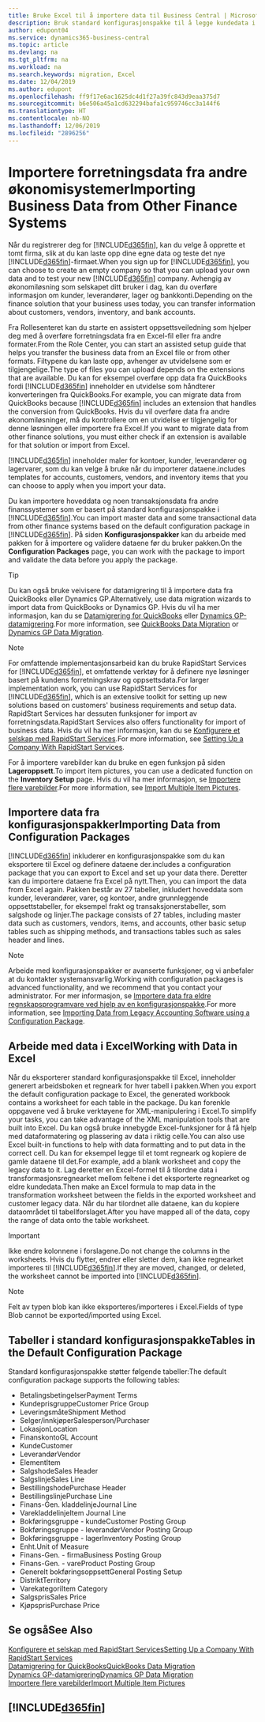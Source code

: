 ```yaml
---
title: Bruke Excel til å importere data til Business Central | Microsoft-dokumentasjon
description: Bruk standard konfigurasjonspakke til å legge kundedata i Excel og importere dataene tilbake til Business Central.
author: edupont04
ms.service: dynamics365-business-central
ms.topic: article
ms.devlang: na
ms.tgt_pltfrm: na
ms.workload: na
ms.search.keywords: migration, Excel
ms.date: 12/04/2019
ms.author: edupont
ms.openlocfilehash: ff9f17e6ac1625dc4d1f27a39fc843d9eaa375d7
ms.sourcegitcommit: b6e506a45a1cd632294bafa1c959746cc3a144f6
ms.translationtype: HT
ms.contentlocale: nb-NO
ms.lasthandoff: 12/06/2019
ms.locfileid: "2896256"
---
```

# <a name="importing-business-data-from-other-finance-systems"></a><span data-ttu-id="1ee2c-103">Importere forretningsdata fra andre økonomisystemer</span><span class="sxs-lookup"><span data-stu-id="1ee2c-103">Importing Business Data from Other Finance Systems</span></span>
<span data-ttu-id="1ee2c-104">Når du registrerer deg for [!INCLUDE[d365fin](includes/d365fin_md.md)], kan du velge å opprette et tomt firma, slik at du kan laste opp dine egne data og teste det nye [!INCLUDE[d365fin](includes/d365fin_md.md)]-firmaet.</span><span class="sxs-lookup"><span data-stu-id="1ee2c-104">When you sign up for [!INCLUDE[d365fin](includes/d365fin_md.md)], you can choose to create an empty company so that you can upload your own data and to test your new [!INCLUDE[d365fin](includes/d365fin_md.md)] company.</span></span> <span data-ttu-id="1ee2c-105">Avhengig av økonomiløsning som selskapet ditt bruker i dag, kan du overføre informasjon om kunder, leverandører, lager og bankkonti.</span><span class="sxs-lookup"><span data-stu-id="1ee2c-105">Depending on the finance solution that your business uses today, you can transfer information about customers, vendors, inventory, and bank accounts.</span></span>  

<span data-ttu-id="1ee2c-106">Fra Rollesenteret kan du starte en assistert oppsettsveiledning som hjelper deg med å overføre forretningsdata fra en Excel-fil eller fra andre formater.</span><span class="sxs-lookup"><span data-stu-id="1ee2c-106">From the Role Center, you can start an assisted setup guide that helps you transfer the business data from an Excel file or from other formats.</span></span> <span data-ttu-id="1ee2c-107">Filtypene du kan laste opp, avhenger av utvidelsene som er tilgjengelige.</span><span class="sxs-lookup"><span data-stu-id="1ee2c-107">The type of files you can upload depends on the extensions that are available.</span></span> <span data-ttu-id="1ee2c-108">Du kan for eksempel overføre opp data fra QuickBooks fordi [!INCLUDE[d365fin](includes/d365fin_md.md)] inneholder en utvidelse som håndterer konverteringen fra QuickBooks.</span><span class="sxs-lookup"><span data-stu-id="1ee2c-108">For example, you can migrate data from QuickBooks because [!INCLUDE[d365fin](includes/d365fin_md.md)] includes an extension that handles the conversion from QuickBooks.</span></span> <span data-ttu-id="1ee2c-109">Hvis du vil overføre data fra andre økonomiløsninger, må du kontrollere om en utvidelse er tilgjengelig for denne løsningen eller importere fra Excel.</span><span class="sxs-lookup"><span data-stu-id="1ee2c-109">If you want to migrate data from other finance solutions, you must either check if an extension is available for that solution or import from Excel.</span></span>  

[!INCLUDE[d365fin](includes/d365fin_md.md)] <span data-ttu-id="1ee2c-110">inneholder maler for kontoer, kunder, leverandører og lagervarer, som du kan velge å bruke når du importerer dataene.</span><span class="sxs-lookup"><span data-stu-id="1ee2c-110">includes templates for accounts, customers, vendors, and inventory items that you can choose to apply when you import your data.</span></span>

<span data-ttu-id="1ee2c-111">Du kan importere hoveddata og noen transaksjonsdata fra andre finanssystemer som er basert på standard konfigurasjonspakke i [!INCLUDE[d365fin](includes/d365fin_md.md)].</span><span class="sxs-lookup"><span data-stu-id="1ee2c-111">You can import master data and some transactional data from other finance systems based on the default configuration package in [!INCLUDE[d365fin](includes/d365fin_md.md)].</span></span> <span data-ttu-id="1ee2c-112">På siden **Konfigurasjonspakker** kan du arbeide med pakken for å importere og validere dataene før du bruker pakken.</span><span class="sxs-lookup"><span data-stu-id="1ee2c-112">On the **Configuration Packages** page, you can work with the package to import and validate the data before you apply the package.</span></span>  

> [!TIP]  
> <span data-ttu-id="1ee2c-113">Du kan også bruke veivisere for datamigrering til å importere data fra QuickBooks eller Dynamics GP.</span><span class="sxs-lookup"><span data-stu-id="1ee2c-113">Alternatively, use data migration wizards to import data from QuickBooks or Dynamics GP.</span></span> <span data-ttu-id="1ee2c-114">Hvis du vil ha mer informasjon, kan du se [Datamigrering for QuickBooks](ui-extensions-quickbooks-data-migration.md) eller [Dynamics GP-datamigrering](ui-extensions-dynamicsgp-data-migration.md).</span><span class="sxs-lookup"><span data-stu-id="1ee2c-114">For more information, see [QuickBooks Data Migration](ui-extensions-quickbooks-data-migration.md) or [Dynamics GP Data Migration](ui-extensions-dynamicsgp-data-migration.md).</span></span>

> [!NOTE]  
> <span data-ttu-id="1ee2c-115">For omfattende implementasjonsarbeid kan du bruke RapidStart Services for [!INCLUDE[d365fin](includes/d365fin_md.md)], et omfattende verktøy for å definere nye løsninger basert på kundens forretningskrav og oppsettsdata.</span><span class="sxs-lookup"><span data-stu-id="1ee2c-115">For larger implementation work, you can use RapidStart Services for [!INCLUDE[d365fin](includes/d365fin_md.md)], which is an extensive toolkit for setting up new solutions based on customers' business requirements and setup data.</span></span> <span data-ttu-id="1ee2c-116">RapidStart Services har dessuten funksjoner for import av forretningsdata.</span><span class="sxs-lookup"><span data-stu-id="1ee2c-116">RapidStart Services also offers functionality for import of business data.</span></span> <span data-ttu-id="1ee2c-117">Hvis du vil ha mer informasjon, kan du se [Konfigurere et selskap med RapidStart Services](admin-set-up-a-company-with-rapidstart.md).</span><span class="sxs-lookup"><span data-stu-id="1ee2c-117">For more information, see [Setting Up a Company With RapidStart Services](admin-set-up-a-company-with-rapidstart.md).</span></span>

<span data-ttu-id="1ee2c-118">For å importere varebilder kan du bruke en egen funksjon på siden **Lageroppsett**.</span><span class="sxs-lookup"><span data-stu-id="1ee2c-118">To import item pictures, you can use a dedicated function on the **Inventory Setup** page.</span></span> <span data-ttu-id="1ee2c-119">Hvis du vil ha mer informasjon, se [Importere flere varebilder](inventory-how-import-item-pictures.md).</span><span class="sxs-lookup"><span data-stu-id="1ee2c-119">For more information, see [Import Multiple Item Pictures](inventory-how-import-item-pictures.md).</span></span>

## <a name="importing-data-from-configuration-packages"></a><span data-ttu-id="1ee2c-120">Importere data fra konfigurasjonspakker</span><span class="sxs-lookup"><span data-stu-id="1ee2c-120">Importing Data from Configuration Packages</span></span>
[!INCLUDE[d365fin](includes/d365fin_md.md)] <span data-ttu-id="1ee2c-121">inkluderer en konfigurasjonspakke som du kan eksportere til Excel og definere dataene der.</span><span class="sxs-lookup"><span data-stu-id="1ee2c-121">includes a configuration package that you can export to Excel and set up your data there.</span></span> <span data-ttu-id="1ee2c-122">Deretter kan du importere dataene fra Excel på nytt.</span><span class="sxs-lookup"><span data-stu-id="1ee2c-122">Then, you can import the data from Excel again.</span></span> <span data-ttu-id="1ee2c-123">Pakken består av 27 tabeller, inkludert hoveddata som kunder, leverandører, varer, og kontoer, andre grunnleggende oppsettstabeller, for eksempel frakt og transaksjonerstabeller, som salgshode og linjer.</span><span class="sxs-lookup"><span data-stu-id="1ee2c-123">The package consists of 27 tables, including master data such as customers, vendors, items, and accounts, other basic setup tables such as shipping methods, and transactions tables such as sales header and lines.</span></span>  

> [!NOTE]  
>   <span data-ttu-id="1ee2c-124">Arbeide med konfigurasjonspakker er avanserte funksjoner, og vi anbefaler at du kontakter systemansvarlig.</span><span class="sxs-lookup"><span data-stu-id="1ee2c-124">Working with configuration packages is advanced functionality, and we recommend that you contact your administrator.</span></span> <span data-ttu-id="1ee2c-125">For mer informasjon, se [Importere data fra eldre regnskapsprogramvare ved hjelp av en konfigurasjonspakke](across-import-data-configuration-packages.md).</span><span class="sxs-lookup"><span data-stu-id="1ee2c-125">For more information, see [Importing Data from Legacy Accounting Software using a Configuration Package](across-import-data-configuration-packages.md).</span></span>

## <a name="working-with-data-in-excel"></a><span data-ttu-id="1ee2c-126">Arbeide med data i Excel</span><span class="sxs-lookup"><span data-stu-id="1ee2c-126">Working with Data in Excel</span></span>
<span data-ttu-id="1ee2c-127">Når du eksporterer standard konfigurasjonspakke til Excel, inneholder generert arbeidsboken et regneark for hver tabell i pakken.</span><span class="sxs-lookup"><span data-stu-id="1ee2c-127">When you export the default configuration package to Excel, the generated workbook contains a worksheet for each table in the package.</span></span> <span data-ttu-id="1ee2c-128">Du kan forenkle oppgavene ved å bruke verktøyene for XML-manipulering i Excel.</span><span class="sxs-lookup"><span data-stu-id="1ee2c-128">To simplify your tasks, you can take advantage of the XML manipulation tools that are built into Excel.</span></span> <span data-ttu-id="1ee2c-129">Du kan også bruke innebygde Excel-funksjoner for å få hjelp med dataformatering og plassering av data i riktig celle.</span><span class="sxs-lookup"><span data-stu-id="1ee2c-129">You can also use Excel built-in functions to help with data formatting and to put data in the correct cell.</span></span> <span data-ttu-id="1ee2c-130">Du kan for eksempel legge til et tomt regneark og kopiere de gamle dataene til det.</span><span class="sxs-lookup"><span data-stu-id="1ee2c-130">For example, add a blank worksheet and copy the legacy data to it.</span></span> <span data-ttu-id="1ee2c-131">Lag deretter en Excel-formel til å tilordne data i transformasjonsregnearket mellom feltene i det eksporterte regnearket og eldre kundedata.</span><span class="sxs-lookup"><span data-stu-id="1ee2c-131">Then make an Excel formula to map data in the transformation worksheet between the fields in the exported worksheet and customer legacy data.</span></span> <span data-ttu-id="1ee2c-132">Når du har tilordnet alle dataene, kan du kopiere dataområdet til tabellforslaget.</span><span class="sxs-lookup"><span data-stu-id="1ee2c-132">After you have mapped all of the data, copy the range of data onto the table worksheet.</span></span>  

> [!IMPORTANT]  
>  <span data-ttu-id="1ee2c-133">Ikke endre kolonnene i forslagene.</span><span class="sxs-lookup"><span data-stu-id="1ee2c-133">Do not change the columns in the worksheets.</span></span> <span data-ttu-id="1ee2c-134">Hvis du flytter, endrer eller sletter dem, kan ikke regnearket importeres til [!INCLUDE[d365fin](includes/d365fin_md.md)].</span><span class="sxs-lookup"><span data-stu-id="1ee2c-134">If they are moved, changed, or deleted, the worksheet cannot be imported into [!INCLUDE[d365fin](includes/d365fin_md.md)].</span></span>

> [!NOTE]
> <span data-ttu-id="1ee2c-135">Felt av typen blob kan ikke eksporteres/importeres i Excel.</span><span class="sxs-lookup"><span data-stu-id="1ee2c-135">Fields of type Blob cannot be exported/imported using Excel.</span></span>

## <a name="tables-in-the-default-configuration-package"></a><span data-ttu-id="1ee2c-136">Tabeller i standard konfigurasjonspakke</span><span class="sxs-lookup"><span data-stu-id="1ee2c-136">Tables in the Default Configuration Package</span></span>
<span data-ttu-id="1ee2c-137">Standard konfigurasjonspakke støtter følgende tabeller:</span><span class="sxs-lookup"><span data-stu-id="1ee2c-137">The default configuration package supports the following tables:</span></span>

-   <span data-ttu-id="1ee2c-138">Betalingsbetingelser</span><span class="sxs-lookup"><span data-stu-id="1ee2c-138">Payment Terms</span></span>
-   <span data-ttu-id="1ee2c-139">Kundeprisgruppe</span><span class="sxs-lookup"><span data-stu-id="1ee2c-139">Customer Price Group</span></span>
-   <span data-ttu-id="1ee2c-140">Leveringsmåte</span><span class="sxs-lookup"><span data-stu-id="1ee2c-140">Shipment Method</span></span>
-   <span data-ttu-id="1ee2c-141">Selger/innkjøper</span><span class="sxs-lookup"><span data-stu-id="1ee2c-141">Salesperson/Purchaser</span></span>
-   <span data-ttu-id="1ee2c-142">Lokasjon</span><span class="sxs-lookup"><span data-stu-id="1ee2c-142">Location</span></span>
-   <span data-ttu-id="1ee2c-143">Finanskonto</span><span class="sxs-lookup"><span data-stu-id="1ee2c-143">GL Account</span></span>
-   <span data-ttu-id="1ee2c-144">Kunde</span><span class="sxs-lookup"><span data-stu-id="1ee2c-144">Customer</span></span>
-   <span data-ttu-id="1ee2c-145">Leverandør</span><span class="sxs-lookup"><span data-stu-id="1ee2c-145">Vendor</span></span>
-   <span data-ttu-id="1ee2c-146">Element</span><span class="sxs-lookup"><span data-stu-id="1ee2c-146">Item</span></span>
-   <span data-ttu-id="1ee2c-147">Salgshode</span><span class="sxs-lookup"><span data-stu-id="1ee2c-147">Sales Header</span></span>
-   <span data-ttu-id="1ee2c-148">Salgslinje</span><span class="sxs-lookup"><span data-stu-id="1ee2c-148">Sales Line</span></span>
-   <span data-ttu-id="1ee2c-149">Bestillingshode</span><span class="sxs-lookup"><span data-stu-id="1ee2c-149">Purchase Header</span></span>
-   <span data-ttu-id="1ee2c-150">Bestillingslinje</span><span class="sxs-lookup"><span data-stu-id="1ee2c-150">Purchase Line</span></span>
-   <span data-ttu-id="1ee2c-151">Finans-</span><span class="sxs-lookup"><span data-stu-id="1ee2c-151">Gen.</span></span> <span data-ttu-id="1ee2c-152">kladdelinje</span><span class="sxs-lookup"><span data-stu-id="1ee2c-152">Journal Line</span></span>
-   <span data-ttu-id="1ee2c-153">Varekladdelinje</span><span class="sxs-lookup"><span data-stu-id="1ee2c-153">Item Journal Line</span></span>
-   <span data-ttu-id="1ee2c-154">Bokføringsgruppe - kunde</span><span class="sxs-lookup"><span data-stu-id="1ee2c-154">Customer Posting Group</span></span>
-   <span data-ttu-id="1ee2c-155">Bokføringsgruppe - leverandør</span><span class="sxs-lookup"><span data-stu-id="1ee2c-155">Vendor Posting Group</span></span>
-   <span data-ttu-id="1ee2c-156">Bokføringsgruppe - lager</span><span class="sxs-lookup"><span data-stu-id="1ee2c-156">Inventory Posting Group</span></span>
-   <span data-ttu-id="1ee2c-157">Enht.</span><span class="sxs-lookup"><span data-stu-id="1ee2c-157">Unit of Measure</span></span>
-   <span data-ttu-id="1ee2c-158">Finans-</span><span class="sxs-lookup"><span data-stu-id="1ee2c-158">Gen.</span></span> <span data-ttu-id="1ee2c-159">- firma</span><span class="sxs-lookup"><span data-stu-id="1ee2c-159">Business Posting Group</span></span>
-   <span data-ttu-id="1ee2c-160">Finans-</span><span class="sxs-lookup"><span data-stu-id="1ee2c-160">Gen.</span></span> <span data-ttu-id="1ee2c-161">- vare</span><span class="sxs-lookup"><span data-stu-id="1ee2c-161">Product Posting Group</span></span>
-   <span data-ttu-id="1ee2c-162">Generelt bokføringsoppsett</span><span class="sxs-lookup"><span data-stu-id="1ee2c-162">General Posting Setup</span></span>
-   <span data-ttu-id="1ee2c-163">Distrikt</span><span class="sxs-lookup"><span data-stu-id="1ee2c-163">Territory</span></span>
-   <span data-ttu-id="1ee2c-164">Varekategori</span><span class="sxs-lookup"><span data-stu-id="1ee2c-164">Item Category</span></span>
-   <span data-ttu-id="1ee2c-165">Salgspris</span><span class="sxs-lookup"><span data-stu-id="1ee2c-165">Sales Price</span></span>
-   <span data-ttu-id="1ee2c-166">Kjøpspris</span><span class="sxs-lookup"><span data-stu-id="1ee2c-166">Purchase Price</span></span>

## <a name="see-also"></a><span data-ttu-id="1ee2c-167">Se også</span><span class="sxs-lookup"><span data-stu-id="1ee2c-167">See Also</span></span>
[<span data-ttu-id="1ee2c-168">Konfigurere et selskap med RapidStart Services</span><span class="sxs-lookup"><span data-stu-id="1ee2c-168">Setting Up a Company With RapidStart Services</span></span>](admin-set-up-a-company-with-rapidstart.md)  
[<span data-ttu-id="1ee2c-169">Datamigrering for QuickBooks</span><span class="sxs-lookup"><span data-stu-id="1ee2c-169">QuickBooks Data Migration</span></span>](ui-extensions-quickbooks-data-migration.md)  
[<span data-ttu-id="1ee2c-170">Dynamics GP-datamigrering</span><span class="sxs-lookup"><span data-stu-id="1ee2c-170">Dynamics GP Data Migration</span></span>](ui-extensions-dynamicsgp-data-migration.md)  
[<span data-ttu-id="1ee2c-171">Importere flere varebilder</span><span class="sxs-lookup"><span data-stu-id="1ee2c-171">Import Multiple Item Pictures</span></span>](inventory-how-import-item-pictures.md)

## [!INCLUDE[d365fin](includes/free_trial_md.md)]  
